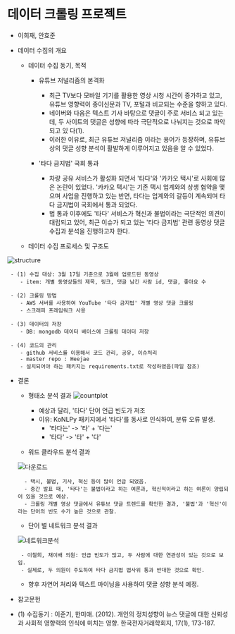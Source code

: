 
데이터 크롤링 프로젝트
====================================
 
- 이희재, 안효준
 
- 데이터 수집의 개요
   - 데이터 수집 동기, 목적
      - 유튜브 저널리즘의 본격화
        - 최근 TV보다 모바일 기기를 활용한 영상 시청 시간이 증가하고 있고, 유튜브 영향력이 종이신문과 TV, 포털과 비교되는 수준을 향하고 있다. 
        - 네이버와 다음은 텍스트 기사 바탕으로 댓글이 주로 서비스 되고 있는데, 두 사이트의 댓글은 성향에 따라 극단적으로 나눠지는 것으로 파악되고 있 다(1).
        - 이러한 이유로, 최근 유튜브 저널리즘 이라는 용어가 등장하며, 유튜브 상의 댓글 성향 분석이 활발하게 이루어지고 있음을 알 수 있었다.
       
      - '타다 금지법' 국회 통과
        - 차량 공유 서비스가 활성화 되면서 '타다'와 '카카오 택시'로 사회에 많은 논란이 있었다. '카카오 택시'는 기존 택시 업계와의 상생 협약을 맺으며 사업을 진행하고 있는 반면, 타다는 업계와의 갈등이 계속되며 타다 금지법이 국회에서 통과 되었다. 
        - 법 통과 이후에도 '타다' 서비스가 혁신과 불법이라는 극단적인 의견이 대립되고 있어, 최근 이슈가 되고 있는 '타다 금지법' 관련 동영상 댓글 수집과 분석을 진행하고자 한다.
       
       
   - 데이터 수집 프로세스 및 구조도

![structure](https://user-images.githubusercontent.com/60166667/77083157-65683200-6a40-11ea-9bb3-07b323c19224.png)

     - (1) 수집 대상: 3월 17일 기준으로 3월에 업로드된 동영상 
        - item: 개별 동영상들의 제목, 링크, 댓글 남긴 사람 id, 댓글, 좋아요 수
   
     - (2) 크롤링 방법
        - AWS 서버를 사용하여 YouTube '타다 금지법' 개별 영상 댓글 크롤링
        - 스크래피 프레임워크 사용

     - (3) 데이터의 저장
        - DB: mongodb 데이터 베이스에 크롤링 데이터 저장

     - (4) 코드의 관리
        - github 서비스를 이용해서 코드 관리, 공유, 이슈처리
        - master repo : Heejae
        - 설치되어야 하는 패키지는 requirements.txt로 작성하였음(파일 참조)
 
 
- 결론
  
    -  형태소 분석 결과
    ![countplot](https://user-images.githubusercontent.com/60166667/77083767-5cc42b80-6a41-11ea-8916-4b1afa343e19.png)

        - 예상과 달리, '타다' 단어 언급 빈도가 저조
        - 이유: KoNLPy 패키지에서 '타다'를 동사로 인식하여, 분류 오류 발생.
          - '타다는' -> '타' + '다는'
          - '타다' -> '타' + '다'
     
  
    -  워드 클라우드 분석 결과
   
   
   
    ![다운로드](https://user-images.githubusercontent.com/60166667/77083628-28e90600-6a41-11ea-8454-40e3ea94eb08.png)

   
        - 택시, 불법, 기사, 혁신 등이 많이 언급 되었음.
        - 중간 발표 때, '타다'는 불법이라고 하는 여론과, 혁신적이라고 하는 여론이 양립되어 있을 것으로 예상.
        - 크롤링 개별 영상 댓글에서 유튜브 댓글 트렌드를 확인한 결과, '불법'과 '혁신'이라는 단어의 빈도 수가 높은 것으로 관찰.
   
   
    -  단어 별 네트워크 분석 결과
     
     ![네트워크분석](https://user-images.githubusercontent.com/60166667/77083813-6cdc0b00-6a41-11ea-8ef9-cca20b68b3f8.png)

       - 이철희, 채이배 의원: 언급 빈도가 많고, 두 사람에 대한 연관성이 있는 것으로 보임.
       - 실제로, 두 의원이 주도하여 타다 금지법 법사위 통과 반대한 것으로 확인.
     
    -  향후 자연어 처리와 텍스트 마이닝을 사용하여 댓글 성향 분석 예정.
      
      
- 참고문헌
- (1) 수집동기 : 이준기, 한미애. (2012). 개인의 정치성향이 뉴스 댓글에 대한 신뢰성과 사회적 영향력의 인식에 미치는 영향. 한국전자거래학회지, 17(1), 173-187.
